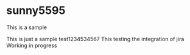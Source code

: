 # sunny5595
This is a sample 


This is just a sample test1234534567
This testing the integration of jira
Working in progress
